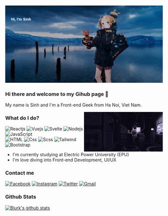 ![Banner](show.gif)

### Hi there and welcome to my Gihub page 👋

My name is Sinh and I'm a Front-end Geek from Ha Noi, Viet Nam. 

<img alt="banner" align="right" src="banner.gif" width="50%" />

### What do I do?

![Reactjs](https://img.shields.io/badge/React-61DAFB?logo=react&logoColor=white&style=flat)
![Vuejs](https://img.shields.io/badge/Vue-4FC08D?logo=vue.js&logoColor=white&style=flat)
![Svelte](https://img.shields.io/badge/Svelte-FF3E00?logo=svelte&logoColor=white&style=flat)
![Nodejs](https://img.shields.io/badge/NodeJS-339933?logo=node.js&logoColor=white&style=flat")
![JavaScript](https://img.shields.io/badge/JavaScript-F7DF1E?logo=javascript&logoColor=black&style=flat)
<br/>
![HTML](https://img.shields.io/badge/HTML-E34F26?logo=html5&logoColor=white&style=flat")
![Css](https://img.shields.io/badge/CSS-1572B6?logo=css3&logoColor=white&style=flat")
![Scss](https://img.shields.io/badge/SCSS-CC6699?logo=sass&logoColor=white&style=flat")
![Tailwind](https://img.shields.io/badge/TailwindCSS-38B2AC?logo=tailwind-css&logoColor=white&style=flat")
![Bootstrap](https://img.shields.io/badge/Bootstrap-563D7C?logo=bootstrap&logoColor=white&style=flat")


- I'm currently studying at Electric Power University (EPU)
- I'm love diving into Front-end Development, UI/UX

### Contact me

[![Facebook](https://img.shields.io/badge/Facebook-1877F2?logo=facebook&logoColor=white&style=flat)](https://www.facebook.com/Sinh3996/)
[![Instagram](https://img.shields.io/badge/Instagram-E4405F?logo=instagram&logoColor=white&style=flat)](https://www.instagram.com/sinh3996/)
[![Twitter](https://img.shields.io/badge/Twitter-1DA1F2?logo=twitter&logoColor=white&style=flat)](https://twitter.com/13lurk)
[![Gmail](https://img.shields.io/badge/Gmail-D14836?logo=gmail&logoColor=white&style=flat)](mailto:Nsinh6745@gmail.com)

### Github Stats

[![Blurk's github stats](https://github-readme-stats.vercel.app/api?username=blurk&show_icons=true&theme=dark)](https://github.com/anuraghazra/github-readme-stats)



